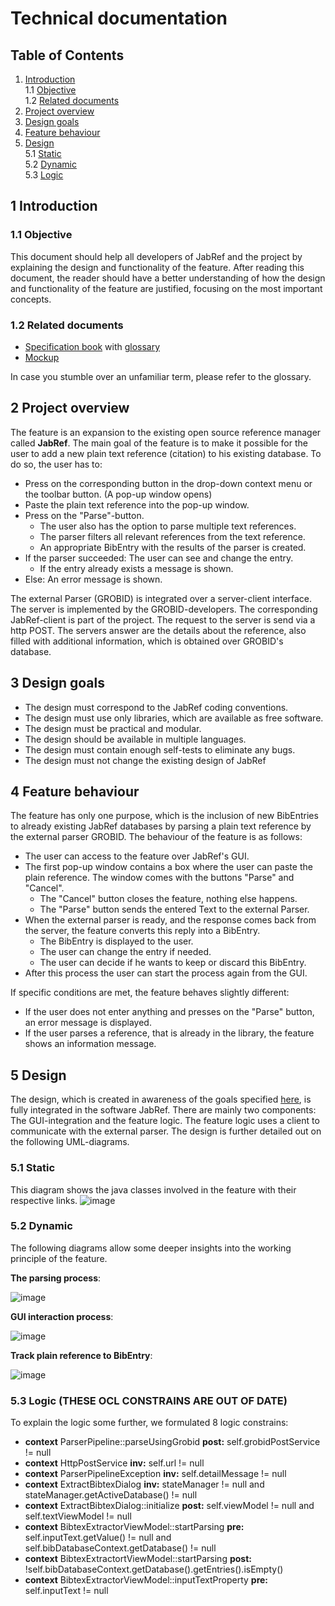 # Technical documentation

## Table of Contents
1. [Introduction](#1-Introduction) <br>
1.1 [Objective](#1.1-Objective) <br>
1.2 [Related documents](#1.2-Related-documents)
2. [Project overview](#2-Project-overview)
3. [Design goals](#3-Design-goals)
4. [Feature behaviour](#4-Feature-behaviour)
5. [Design](#5-Design) <br>
5.1 [Static](#5.1-Static) <br>
5.2 [Dynamic](#5.2-Dynamic) <br>
5.3 [Logic](#5.3-Logic)

## **1 Introduction** 
### **1.1 Objective**
This document should help all developers of JabRef and the project by explaining the design and functionality of the feature. After reading this document, the reader should have a better understanding of how the design and functionality of the feature are justified, focusing on the most important concepts.

### **1.2 Related documents**
- [Specification book](../SpecificationBook.md) with [glossary](../Glossary.md)
- [Mockup](../MockUp.pdf)

In case you stumble over an unfamiliar term, please refer to the glossary.

## **2 Project overview**
The feature is an expansion to the existing open source reference manager called **JabRef**. The main goal of the feature is to make it possible for the user to add a new plain text reference (citation) to his existing database. To do so, the user has to:

- Press on the corresponding button in the drop-down context menu or the toolbar button. (A pop-up window opens)
- Paste the plain text reference into the pop-up window.
- Press on the "Parse"-button.
    - The user also has the option to parse multiple text references.
    - The parser filters all relevant references from the text reference.
    - An appropriate BibEntry with the results of the parser is created.
- If the parser succeeded: The user can see and change the entry.
    - If the entry already exists a message is shown.
- Else: An error message is shown.

The external Parser (GROBID) is integrated over a server-client interface. The server is implemented by the GROBID-developers.
The corresponding JabRef-client is part of the project. The request to the server is send via a http POST. The servers answer are the details about the reference, also filled with additional information, which is obtained over GROBID's database.

## **3 Design goals**
- The design must correspond to the JabRef coding conventions.
- The design must use only libraries, which are available as free software.
- The design must be practical and modular.
- The design should be available in multiple languages.
- The design must contain enough self-tests to eliminate any bugs.
- The design must not change the existing design of JabRef

## **4 Feature behaviour**
The feature has only one purpose, which is the inclusion of new BibEntries to already existing JabRef databases by parsing a plain text reference by the external parser GROBID.
The behaviour of the feature is as follows:

- The user can access to the feature over JabRef's GUI.
- The first pop-up window contains a box where the user can paste the plain reference. The window comes with the buttons "Parse" and "Cancel".
    - The "Cancel" button closes the feature, nothing else happens.
    - The "Parse" button sends the entered Text to the external Parser.
- When the external parser is ready, and the response comes back from the server, the feature converts this reply into a BibEntry.
    - The BibEntry is displayed to the user.
    - The user can change the entry if needed.
    - The user can decide if he wants to keep or discard this BibEntry.
- After this process the user can start the process again from the GUI.

If specific conditions are met, the feature behaves slightly different:

- If the user does not enter anything and presses on the "Parse" button, an error message is displayed.
- If the user parses a reference, that is already in the library, the feature shows an information message.

## **5 Design**
The design, which is created in awareness of the goals specified [here](3-Design-goals), is fully integrated in the software JabRef. There are mainly two components: The GUI-integration and the feature logic. The feature logic uses a client to communicate with the external parser. The design is further detailed out on the following UML-diagrams.

### **5.1 Static**
This diagram shows the java classes involved in the feature with their respective links.
![image](classDiagram.PNG)

### **5.2 Dynamic**
The following diagrams allow some deeper insights into the working principle of the feature. <br>

**The parsing process**: <br>

![image](SequenceDiagramGrobid.PNG)

**GUI interaction process**: <br>

![image](StateDiagramGUI.PNG)

**Track plain reference to BibEntry**: <br>

![image](ActivityDiagramTrackPlainEntry.PNG)

### **5.3 Logic** (THESE OCL CONSTRAINS ARE OUT OF DATE)
To explain the logic some further, we formulated 8 logic constrains:

- **context** ParserPipeline::parseUsingGrobid **post:** self.grobidPostService != null
- **context** HttpPostService **inv:** self.url != null
- **context** ParserPipelineException **inv:** self.detailMessage != null
- **context** ExtractBibtexDialog **inv:** stateManager != null and stateManager.getActiveDatabase() != null
- **context** ExtractBibtexDialog::initialize **post:** self.viewModel != null and self.textViewModel != null
- **context** BibtexExtractorViewModel::startParsing **pre:** self.inputText.getValue() != null and self.bibDatabaseContext.getDatabase() != null
- **context** BibtexExtractortViewModel::startParsing **post:** !self.bibDatabaseContext.getDatabase().getEntries().isEmpty()
- **context** BibtexExtractorViewModel::inputTextProperty **pre:** self.inputText != null
